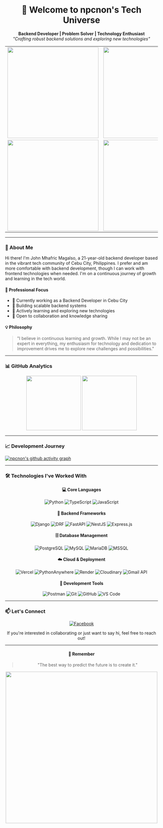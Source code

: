 <!-- Header with animated banner -->
<div align="center">

  # 🚀 Welcome to npcnon's Tech Universe

  <p align="center">
    <strong>Backend Developer | Problem Solver | Technology Enthusiast</strong><br>
    <em>"Crafting robust backend solutions and exploring new technologies"</em>
  </p>

  <table>
    <tr>
      <td><img src="https://64.media.tumblr.com/8f1e73ae0a74bc24a7377cd97cb26510/tumblr_nxzff8IHT81tgzy56o1_r1_1280.gifv" width="300"/></td>
      <td><img src="https://64.media.tumblr.com/dbde4530392287b64f6878287d471112/tumblr_nmi0gyLw4N1tgzy56o1_540.gifv" width="300"/></td>
    </tr>
    <tr>
      <td><img src="https://64.media.tumblr.com/d96142e7df943b273d6d4cb9fa0f9210/tumblr_nigorsAgJY1tgzy56o1_400.gifv" width="300"/></td>
      <td><img src="https://64.media.tumblr.com/f489f2492bd2641f8b8540ef57fb3f2d/tumblr_nq7ymstGxa1tgzy56o1_r2_540.gifv" width="300"/></td>
    </tr>
  </table>

</div>

---

### 👋 About Me

Hi there! I'm John Mhafric Magalso, a 21-year-old backend developer based in the vibrant tech community of Cebu City, Philippines. I prefer and am more comfortable with backend development, though I can work with frontend technologies when needed. I'm on a continuous journey of growth and learning in the tech world.

#### 🎯 Professional Focus
- 💼 Currently working as a Backend Developer in Cebu City
- 🔧 Building scalable backend systems
- 🌱 Actively learning and exploring new technologies
- 🤝 Open to collaboration and knowledge sharing

#### 💡 Philosophy
> "I believe in continuous learning and growth. While I may not be an expert in everything, my enthusiasm for technology and dedication to improvement drives me to explore new challenges and possibilities."

---

### 📊 GitHub Analytics

<p align="center">
  <img height="180em" src="https://github-readme-stats.vercel.app/api?username=npcnon&show_icons=true&theme=tokyonight&include_all_commits=true&count_private=true"/>
  <img height="180em" src="https://github-readme-stats.vercel.app/api/top-langs/?username=npcnon&layout=compact&langs_count=8&theme=tokyonight"/>
</p>

---

### 📈 Development Journey

[![npcnon's github activity graph](https://github-readme-activity-graph.vercel.app/graph?username=npcnon&theme=tokyo-night)](https://github.com/ashutosh00710/github-readme-activity-graph)

---

### 🛠️ Technologies I've Worked With

<div align="center">

#### 💻 Core Languages
![Python](https://img.shields.io/badge/-Python-3776AB?style=for-the-badge&logo=python&logoColor=white)
![TypeScript](https://img.shields.io/badge/-TypeScript-007ACC?style=for-the-badge&logo=typescript&logoColor=white)
![JavaScript](https://img.shields.io/badge/-JavaScript-F7DF1E?style=for-the-badge&logo=javascript&logoColor=black)

#### 🚀 Backend Frameworks
![Django](https://img.shields.io/badge/-Django-092E20?style=for-the-badge&logo=django&logoColor=white)
![DRF](https://img.shields.io/badge/-Django%20REST-092E20?style=for-the-badge&logo=django&logoColor=white)
![FastAPI](https://img.shields.io/badge/-FastAPI-009688?style=for-the-badge&logo=fastapi&logoColor=white)
![NestJS](https://img.shields.io/badge/-NestJS-E0234E?style=for-the-badge&logo=nestjs&logoColor=white)
![Express.js](https://img.shields.io/badge/-Express.js-000000?style=for-the-badge&logo=express&logoColor=white)

#### 🗄️ Database Management
![PostgreSQL](https://img.shields.io/badge/-PostgreSQL-336791?style=for-the-badge&logo=postgresql&logoColor=white)
![MySQL](https://img.shields.io/badge/-MySQL-4479A1?style=for-the-badge&logo=mysql&logoColor=white)
![MariaDB](https://img.shields.io/badge/-MariaDB-003545?style=for-the-badge&logo=mariadb&logoColor=white)
![MSSQL](https://img.shields.io/badge/-MSSQL-CC2927?style=for-the-badge&logo=microsoft-sql-server&logoColor=white)

#### ☁️ Cloud & Deployment
![Vercel](https://img.shields.io/badge/-Vercel-000000?style=for-the-badge&logo=vercel&logoColor=white)
![PythonAnywhere](https://img.shields.io/badge/-PythonAnywhere-3776AB?style=for-the-badge&logo=python&logoColor=white)
![Render](https://img.shields.io/badge/-Render-46E3B7?style=for-the-badge&logo=render&logoColor=white)
![Cloudinary](https://img.shields.io/badge/-Cloudinary-3448C5?style=for-the-badge&logo=cloudinary&logoColor=white)
![Gmail API](https://img.shields.io/badge/-Gmail%20API-EA4335?style=for-the-badge&logo=gmail&logoColor=white)

#### 🔧 Development Tools
![Postman](https://img.shields.io/badge/-Postman-FF6C37?style=for-the-badge&logo=postman&logoColor=white)
![Git](https://img.shields.io/badge/-Git-F05032?style=for-the-badge&logo=git&logoColor=white)
![GitHub](https://img.shields.io/badge/-GitHub-181717?style=for-the-badge&logo=github)
![VS Code](https://img.shields.io/badge/-VS%20Code-007ACC?style=for-the-badge&logo=visual-studio-code)

</div>

---

### 📫 Let's Connect

<div align="center">

[![Facebook](https://img.shields.io/badge/-Facebook-1877F2?style=for-the-badge&logo=facebook&logoColor=white)](https://www.facebook.com/NPCUSER/)

If you're interested in collaborating or just want to say hi, feel free to reach out!

</div>

---

<div align="center">

#### 💭 Remember
> "The best way to predict the future is to create it."
<img src="https://64.media.tumblr.com/4a2fe100d4fc1889977b0a170af0978f/tumblr_njov1xCRiX1tgzy56o1_540.gifv" width="500"/>
</div>